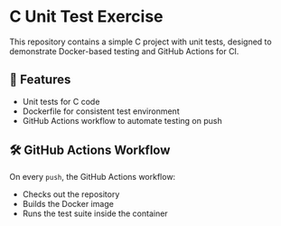 # C Unit Test Exercise

This repository contains a simple C project with unit tests, designed to demonstrate Docker-based testing and GitHub Actions for CI.

## 🚀 Features

- Unit tests for C code
- Dockerfile for consistent test environment
- GitHub Actions workflow to automate testing on push


## 🛠 GitHub Actions Workflow

On every `push`, the GitHub Actions workflow:
- Checks out the repository
- Builds the Docker image
- Runs the test suite inside the container


